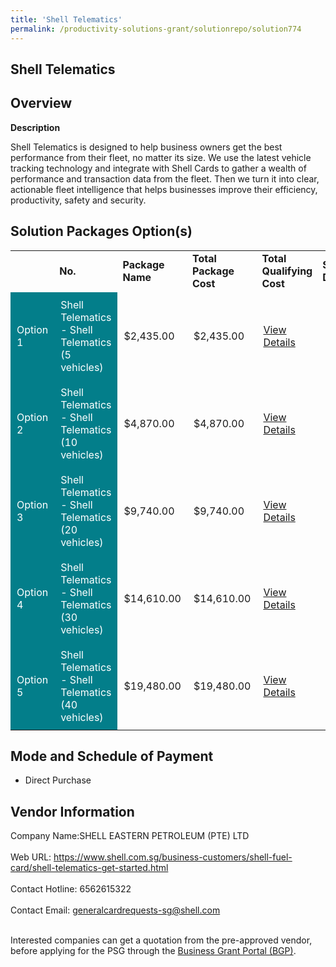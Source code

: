 ```yaml
---
title: 'Shell Telematics'
permalink: /productivity-solutions-grant/solutionrepo/solution774
---
```


## Shell Telematics

## Overview

**Description**

Shell Telematics is designed to help business owners get the best performance from their fleet, no matter its size.  We use the latest vehicle tracking technology and integrate with Shell Cards to gather a wealth of performance and transaction data from the fleet. Then we turn it into clear, actionable fleet intelligence that helps businesses improve their efficiency, productivity, safety and security.

## Solution Packages Option(s)

<table>
<th>
<td><b>No.</b></td>
<td><b>Package Name</b></td>
<td><b>Total Package Cost</b></td>
<td><b>Total Qualifying Cost</b></td>
<td><b>Solution Details</b></td>
</th>
<tr>
<td style='padding: 10px; background-color: #037E8A; color: #FFFFFF;'>Option 1</td>
<td style='padding: 10px; background-color: #037E8A; color: #FFFFFF;'>Shell Telematics - Shell Telematics (5 vehicles)</td>
<td style='padding: 10px;'>$2,435.00</td>
<td style='padding: 10px;'>$2,435.00</td>
<td style='padding: 10px;'><a href='https://www.gobusiness.gov.sg/images/psg/DesensitisedShellEasternAnnex3CRwef12August2021-_Part_1.pdf' target='_blank'>View Details</a></td>
</tr>
<tr>
<td style='padding: 10px; background-color: #037E8A; color: #FFFFFF;'>Option 2</td>
<td style='padding: 10px; background-color: #037E8A; color: #FFFFFF;'>Shell Telematics - Shell Telematics (10 vehicles)</td>
<td style='padding: 10px;'>$4,870.00</td>
<td style='padding: 10px;'>$4,870.00</td>
<td style='padding: 10px;'><a href='https://www.gobusiness.gov.sg/images/psg/DesensitisedShellEasternAnnex3CRwef12August2021-_Part_2.pdf' target='_blank'>View Details</a></td>
</tr>
<tr>
<td style='padding: 10px; background-color: #037E8A; color: #FFFFFF;'>Option 3</td>
<td style='padding: 10px; background-color: #037E8A; color: #FFFFFF;'>Shell Telematics - Shell Telematics (20 vehicles)</td>
<td style='padding: 10px;'>$9,740.00</td>
<td style='padding: 10px;'>$9,740.00</td>
<td style='padding: 10px;'><a href='https://www.gobusiness.gov.sg/images/psg/DesensitisedShellEasternAnnex3CRwef12August2021-_Part_3.pdf' target='_blank'>View Details</a></td>
</tr>
<tr>
<td style='padding: 10px; background-color: #037E8A; color: #FFFFFF;'>Option 4</td>
<td style='padding: 10px; background-color: #037E8A; color: #FFFFFF;'>Shell Telematics - Shell Telematics (30 vehicles)</td>
<td style='padding: 10px;'>$14,610.00</td>
<td style='padding: 10px;'>$14,610.00</td>
<td style='padding: 10px;'><a href='https://www.gobusiness.gov.sg/images/psg/DesensitisedShellEasternAnnex3CRwef12August2021-_Part_4.pdf' target='_blank'>View Details</a></td>
</tr>
<tr>
<td style='padding: 10px; background-color: #037E8A; color: #FFFFFF;'>Option 5</td>
<td style='padding: 10px; background-color: #037E8A; color: #FFFFFF;'>Shell Telematics - Shell Telematics (40 vehicles)</td>
<td style='padding: 10px;'>$19,480.00</td>
<td style='padding: 10px;'>$19,480.00</td>
<td style='padding: 10px;'><a href='https://www.gobusiness.gov.sg/images/psg/DesensitisedShellEasternAnnex3CRwef12August2021-_Part_5.pdf' target='_blank'>View Details</a></td>
</tr>
</table>

## Mode and Schedule of Payment

 - Direct Purchase

## Vendor Information

 Company Name:SHELL EASTERN PETROLEUM (PTE) LTD <br><br>Web URL: https://www.shell.com.sg/business-customers/shell-fuel-card/shell-telematics-get-started.html <br><br>Contact Hotline: 6562615322 <br><br>Contact Email: generalcardrequests-sg@shell.com <br><br>

Interested companies can get a quotation from the pre-approved vendor, before applying for the PSG through the <a href='https://www.businessgrants.gov.sg/' target='_blank' rel='noopener'>Business Grant Portal (BGP)</a>.

<script src="/jquery/resize-tables.js"></script>
